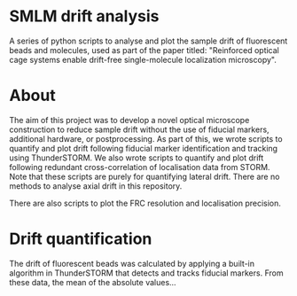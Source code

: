 # SMLM drift analysis
A series of python scripts to analyse and plot the sample drift of fluorescent beads and molecules, used as part 
of the paper titled: "Reinforced optical cage systems enable drift-free single-molecule localization 
microscopy".
 
# About
The aim of this project was to develop a novel optical microscope construction to reduce sample drift without 
the use of fiducial markers, additional hardware, or postprocessing. As part of this, we wrote scripts to 
quantify and plot drift following fiducial marker identification and tracking using ThunderSTORM. We also wrote 
scripts to quantify and plot drift following redundant cross-correlation of localisation data from STORM. Note 
that these scripts are purely for quantifying lateral drift. There are no methods to analyse axial drift in this 
repository.

There are also scripts to plot the FRC resolution and localisation precision.

# Drift quantification
The drift of fluorescent beads was calculated by applying a built-in algorithm in ThunderSTORM that detects and 
tracks fiducial markers. From these data, the mean of the absolute values...
